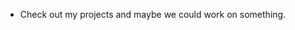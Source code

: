- Check out my projects and maybe we could work on something.

<!---
Esaius2058/Esaius2058 is a ✨ special ✨ repository because its `README.md` (this file) appears on your GitHub profile.
You can click the Preview link to take a look at your changes.
--->
